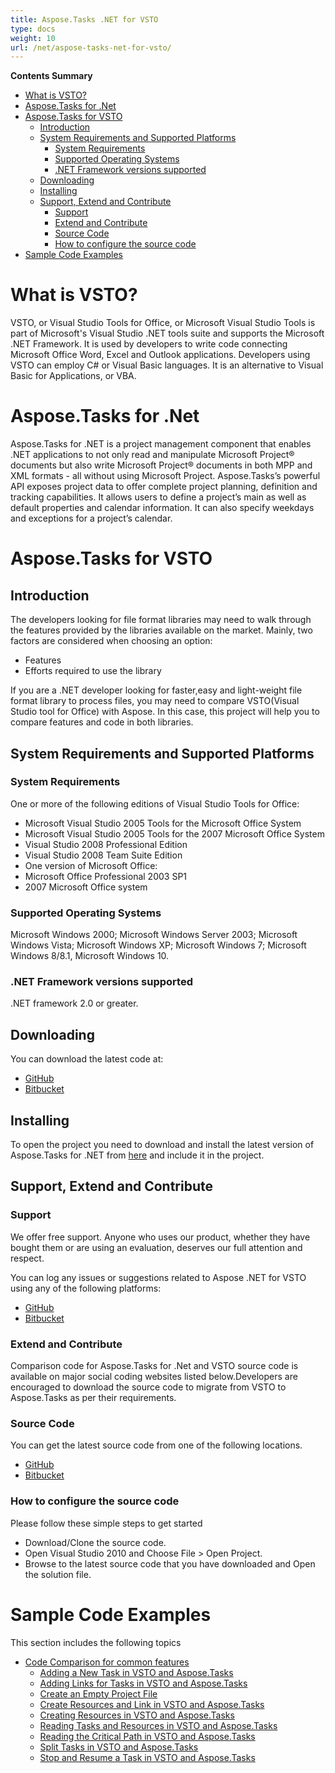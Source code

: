 ```yaml
---
title: Aspose.Tasks .NET for VSTO
type: docs
weight: 10
url: /net/aspose-tasks-net-for-vsto/
---
```


**Contents Summary**

- [What is VSTO?](#Aspose.Tasks.NETforVSTO-WhatisVSTO?)
- [Aspose.Tasks for .Net](#Aspose.Tasks.NETforVSTO-Aspose.Tasksfor.Net)
- [Aspose.Tasks for VSTO](#Aspose.Tasks.NETforVSTO-Aspose.TasksforVSTO) 
  - [Introduction](#Aspose.Tasks.NETforVSTO-Introduction)
  - [System Requirements and Supported Platforms](#Aspose.Tasks.NETforVSTO-SystemRequirementsandSupportedPlatforms) 
    - [System Requirements](#Aspose.Tasks.NETforVSTO-SystemRequirements)
    - [Supported Operating Systems](#Aspose.Tasks.NETforVSTO-SupportedOperatingSystems)
    - [.NET Framework versions supported](#Aspose.Tasks.NETforVSTO-.NETFrameworkversionssupported)
  - [Downloading](#Aspose.Tasks.NETforVSTO-Downloading)
  - [Installing](#Aspose.Tasks.NETforVSTO-Installing)
  - [Support, Extend and Contribute](#Aspose.Tasks.NETforVSTO-Support,ExtendandContribute) 
    - [Support](#Aspose.Tasks.NETforVSTO-Support)
    - [Extend and Contribute](#Aspose.Tasks.NETforVSTO-ExtendandContribute)
    - [Source Code](#Aspose.Tasks.NETforVSTO-SourceCode)
    - [How to configure the source code](#Aspose.Tasks.NETforVSTO-Howtoconfigurethesourcecode)
- [Sample Code Examples](#Aspose.Tasks.NETforVSTO-SampleCodeExamples)
# **What is VSTO?**
VSTO, or Visual Studio Tools for Office, or Microsoft Visual Studio Tools is part of Microsoft's Visual Studio .NET tools suite and supports the Microsoft .NET Framework. It is used by developers to write code connecting Microsoft Office Word, Excel and Outlook applications. Developers using VSTO can employ C# or Visual Basic languages. It is an alternative to Visual Basic for Applications, or VBA.
# **Aspose.Tasks for .Net**
Aspose.Tasks for .NET is a project management component that enables .NET applications to not only read and manipulate Microsoft Project® documents but also write Microsoft Project® documents in both MPP and XML formats - all without using Microsoft Project.
Aspose.Tasks’s powerful API exposes project data to offer complete project planning, definition and tracking capabilities. It allows users to define a project’s main as well as default properties and calendar information. It can also specify weekdays and exceptions for a project’s calendar.
# **Aspose.Tasks for VSTO**
## **Introduction**
The developers looking for file format libraries may need to walk through the features provided by the libraries available on the market. Mainly, two factors are considered when choosing an option:

- Features
- Efforts required to use the library

If you are a .NET developer looking for faster,easy and light-weight file format library to process files, you may need to compare VSTO(Visual Studio tool for Office) with Aspose. In this case, this project will help you to compare features and code in both libraries.
## **System Requirements and Supported Platforms**
### **System Requirements**
One or more of the following editions of Visual Studio Tools for Office:

- Microsoft Visual Studio 2005 Tools for the Microsoft Office System
- Microsoft Visual Studio 2005 Tools for the 2007 Microsoft Office System
- Visual Studio 2008 Professional Edition
- Visual Studio 2008 Team Suite Edition
- One version of Microsoft Office:
- Microsoft Office Professional 2003 SP1
- 2007 Microsoft Office system
### **Supported Operating Systems**
Microsoft Windows 2000; Microsoft Windows Server 2003; Microsoft Windows Vista; Microsoft Windows XP; Microsoft Windows 7; Microsoft Windows 8/8.1, Microsoft Windows 10.
### **.NET Framework versions supported**
.NET framework 2.0 or greater.
## **Downloading**
You can download the latest code at:

- [GitHub](https://goo.gl/vaB1lL)
- [Bitbucket](https://goo.gl/BzCiz1)
## **Installing**
To open the project you need to download and install the latest version of Aspose.Tasks for .NET from [here](https://products.aspose.com/tasks/net) and include it in the project.
## **Support, Extend and Contribute**
### **Support**
We offer free support. Anyone who uses our product, whether they have bought them or are using an evaluation, deserves our full attention and respect.

You can log any issues or suggestions related to Aspose .NET for VSTO using any of the following platforms:

- [GitHub](https://goo.gl/tDjFqA)
- [Bitbucket](https://goo.gl/q7tEu9)
### **Extend and Contribute**
Comparison code for Aspose.Tasks for .Net and VSTO source code is available on major social coding websites listed below.Developers are encouraged to download the source code to migrate from VSTO to Aspose.Tasks as per their requirements.
### **Source Code**
You can get the latest source code from one of the following locations.

- [GitHub](https://goo.gl/JA8x5M)
- [Bitbucket](https://goo.gl/XBqAzx)
### **How to configure the source code**
Please follow these simple steps to get started

- Download/Clone the source code.
- Open Visual Studio 2010 and Choose File > Open Project.
- Browse to the latest source code that you have downloaded and Open the solution file.
# **Sample Code Examples**
This section includes the following topics

- [Code Comparison for common features](/tasks/net/code-comparison-for-common-features/)
  - [Adding a New Task in VSTO and Aspose.Tasks](/tasks/net/adding-a-new-task-in-vsto-and-aspose-tasks/)
  - [Adding Links for Tasks in VSTO and Aspose.Tasks](/tasks/net/adding-links-for-tasks-in-vsto-and-aspose-tasks/)
  - [Create an Empty Project File](/tasks/net/create-an-empty-project-file/)
  - [Create Resources and Link in VSTO and Aspose.Tasks](/tasks/net/create-resources-and-link-in-vsto-and-aspose-tasks/)
  - [Creating Resources in VSTO and Aspose.Tasks](/tasks/net/creating-resources-in-vsto-and-aspose-tasks/)
  - [Reading Tasks and Resources in VSTO and Aspose.Tasks](/tasks/net/reading-tasks-and-resources-in-vsto-and-aspose-tasks/)
  - [Reading the Critical Path in VSTO and Aspose.Tasks](/tasks/net/reading-the-critical-path-in-vsto-and-aspose-tasks/)
  - [Split Tasks in VSTO and Aspose.Tasks](/tasks/net/split-tasks-in-vsto-and-aspose-tasks/)
  - [Stop and Resume a Task in VSTO and Aspose.Tasks](/tasks/net/stop-and-resume-a-task-in-vsto-and-aspose-tasks/)
